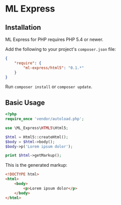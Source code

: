 # ML Express

## Installation

ML Express for PHP requires PHP 5.4 or newer.

Add the following to your project's `composer.json` file:
```json
{
    "require": {
        "ml-express/html5": "0.1.*"
    }
}
```

Run `composer install` or `composer update`.

## Basic Usage

```php
<?php
require_once 'vendor/autoload.php';

use \ML_Express\HTML5\Html5;

$html = Html5::createHtml();
$body = $html->body();
$body->p('Lorem ipsum dolor');

print $html->getMarkup();
```

This is the generated markup:

```html
<!DOCTYPE html>
<html>
    <body>
        <p>Lorem ipsum dolor</p>
    </body>
</html>
```